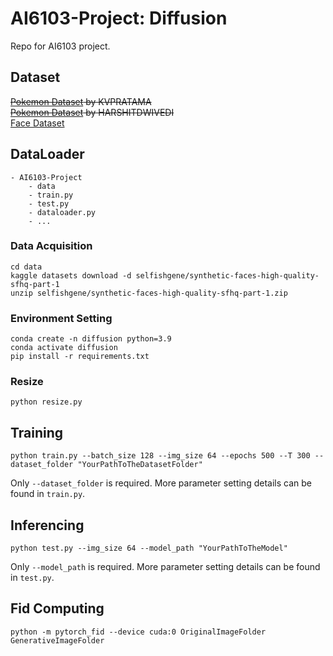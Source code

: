 # AI6103-Project: Diffusion
Repo for AI6103 project.

## Dataset
~~[Pokemon Dataset](https://www.kaggle.com/datasets/kvpratama/pokemon-images-dataset?resource=download) by KVPRATAMA~~  
~~[Pokemon Dataset](https://www.kaggle.com/datasets/thedagger/pokemon-generation-one) by HARSHITDWIVEDI~~  
[Face Dataset](https://www.kaggle.com/datasets/selfishgene/synthetic-faces-high-quality-sfhq-part-1)

## DataLoader
```text
- AI6103-Project
    - data
    - train.py
    - test.py
    - dataloader.py
    - ...
```
### Data Acquisition
```shell
cd data
kaggle datasets download -d selfishgene/synthetic-faces-high-quality-sfhq-part-1
unzip selfishgene/synthetic-faces-high-quality-sfhq-part-1.zip
```
### Environment Setting
```shell
conda create -n diffusion python=3.9
conda activate diffusion
pip install -r requirements.txt
```
### Resize
```shell
python resize.py
```
## Training
```shell
python train.py --batch_size 128 --img_size 64 --epochs 500 --T 300 --dataset_folder "YourPathToTheDatasetFolder"
```
Only ```--dataset_folder``` is required. More parameter setting details can be found in ```train.py```.

## Inferencing
```shell
python test.py --img_size 64 --model_path "YourPathToTheModel"
```
Only ```--model_path``` is required. More parameter setting details can be found in ```test.py```.

## Fid Computing
```shell
python -m pytorch_fid --device cuda:0 OriginalImageFolder GenerativeImageFolder
```
